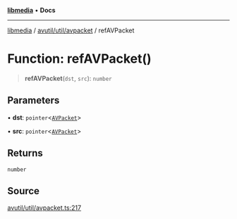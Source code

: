 [**libmedia**](../../../../README.md) • **Docs**

***

[libmedia](../../../../README.md) / [avutil/util/avpacket](../README.md) / refAVPacket

# Function: refAVPacket()

> **refAVPacket**(`dst`, `src`): `number`

## Parameters

• **dst**: `pointer`\<[`AVPacket`](../../../struct/avpacket/classes/AVPacket.md)\>

• **src**: `pointer`\<[`AVPacket`](../../../struct/avpacket/classes/AVPacket.md)\>

## Returns

`number`

## Source

[avutil/util/avpacket.ts:217](https://github.com/zhaohappy/libmedia/blob/b4bb608d2b1c00d036d73fc8d222b1a97be53694/src/avutil/util/avpacket.ts#L217)
